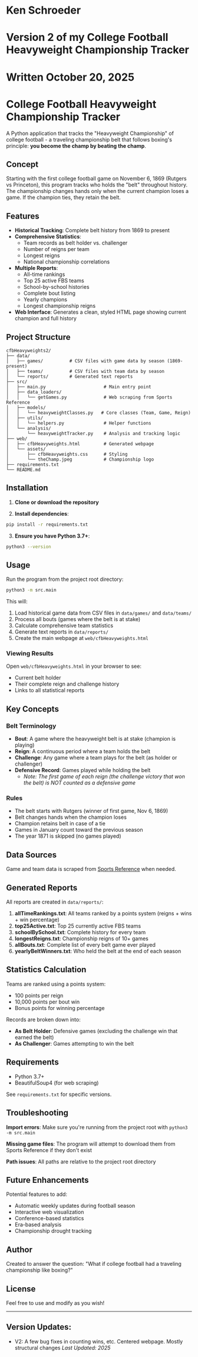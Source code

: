 # Ken Schroeder
# Version 2 of my College Football Heavyweight Championship Tracker
# Written October 20, 2025

# College Football Heavyweight Championship Tracker

A Python application that tracks the "Heavyweight Championship" of college football - a traveling championship belt that follows boxing's principle: **you become the champ by beating the champ**.

## Concept

Starting with the first college football game on November 6, 1869 (Rutgers vs Princeton), this program tracks who holds the "belt" throughout history. The championship changes hands only when the current champion loses a game. If the champion ties, they retain the belt.

## Features

- **Historical Tracking**: Complete belt history from 1869 to present
- **Comprehensive Statistics**: 
  - Team records as belt holder vs. challenger
  - Number of reigns per team
  - Longest reigns
  - National championship correlations
- **Multiple Reports**:
  - All-time rankings
  - Top 25 active FBS teams
  - School-by-school histories
  - Complete bout listing
  - Yearly champions
  - Longest championship reigns
- **Web Interface**: Generates a clean, styled HTML page showing current champion and full history

## Project Structure

```
cfbHeavyweights2/
├── data/
│   ├── games/          # CSV files with game data by season (1869-present)
│   ├── teams/          # CSV files with team data by season
│   └── reports/        # Generated text reports
├── src/
│   ├── main.py                      # Main entry point
│   ├── data_loaders/
│   │   └── getGames.py              # Web scraping from Sports Reference
│   ├── models/
│   │   └── heavyweightClasses.py   # Core classes (Team, Game, Reign)
│   ├── utils/
│   │   └── helpers.py               # Helper functions
│   └── analysis/
│       └── heavyweightTracker.py    # Analysis and tracking logic
├── web/
│   ├── cfbHeavyweights.html         # Generated webpage
│   └── assets/
│       ├── cfbHeavyweights.css      # Styling
│       └── theChamp.jpeg            # Championship logo
├── requirements.txt
└── README.md
```

## Installation

1. **Clone or download the repository**

2. **Install dependencies**:
```bash
pip install -r requirements.txt
```

3. **Ensure you have Python 3.7+**:
```bash
python3 --version
```

## Usage

Run the program from the project root directory:

```bash
python3 -m src.main
```

This will:
1. Load historical game data from CSV files in `data/games/` and `data/teams/`
2. Process all bouts (games where the belt is at stake)
3. Calculate comprehensive team statistics
4. Generate text reports in `data/reports/`
5. Create the main webpage at `web/cfbHeavyweights.html`

### Viewing Results

Open `web/cfbHeavyweights.html` in your browser to see:
- Current belt holder
- Their complete reign and challenge history
- Links to all statistical reports

## Key Concepts

### Belt Terminology

- **Bout**: A game where the heavyweight belt is at stake (champion is playing)
- **Reign**: A continuous period where a team holds the belt
- **Challenge**: Any game where a team plays for the belt (as holder or challenger)
- **Defensive Record**: Games played while holding the belt
  - *Note: The first game of each reign (the challenge victory that won the belt) is NOT counted as a defensive game*

### Rules

- The belt starts with Rutgers (winner of first game, Nov 6, 1869)
- Belt changes hands when the champion loses
- Champion retains belt in case of a tie
- Games in January count toward the previous season
- The year 1871 is skipped (no games played)

## Data Sources

Game and team data is scraped from [Sports Reference](https://www.sports-reference.com/cfb/) when needed.

## Generated Reports

All reports are created in `data/reports/`:

1. **allTimeRankings.txt**: All teams ranked by a points system (reigns + wins + win percentage)
2. **top25Active.txt**: Top 25 currently active FBS teams
3. **schoolBySchool.txt**: Complete history for every team
4. **longestReigns.txt**: Championship reigns of 10+ games
5. **allBouts.txt**: Complete list of every belt game ever played
6. **yearlyBeltWinners.txt**: Who held the belt at the end of each season

## Statistics Calculation

Teams are ranked using a points system:
- 100 points per reign
- 10,000 points per bout win
- Bonus points for winning percentage

Records are broken down into:
- **As Belt Holder**: Defensive games (excluding the challenge win that earned the belt)
- **As Challenger**: Games attempting to win the belt

## Requirements

- Python 3.7+
- BeautifulSoup4 (for web scraping)

See `requirements.txt` for specific versions.

## Troubleshooting

**Import errors**: Make sure you're running from the project root with `python3 -m src.main`

**Missing game files**: The program will attempt to download them from Sports Reference if they don't exist

**Path issues**: All paths are relative to the project root directory

## Future Enhancements

Potential features to add:
- Automatic weekly updates during football season
- Interactive web visualization
- Conference-based statistics
- Era-based analysis
- Championship drought tracking

## Author

Created to answer the question: "What if college football had a traveling championship like boxing?"

## License

Feel free to use and modify as you wish!

---

## Version Updates:
- V2: A few bug fixes in counting wins, etc. Centered webpage. Mostly structural changes
*Last Updated: 2025*